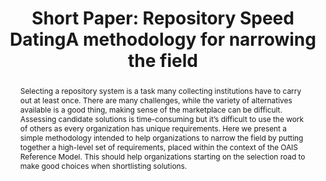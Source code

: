 ---
abstract: Selecting a repository system is a task many collecting institutions have
  to carry out at least once. There are many challenges, while the variety of alternatives
  available is a good thing, making sense of the marketplace can be difficult. Assessing
  candidate solutions is time-consuming but it’s difficult to use the work of others
  as every organization has unique requirements. Here we present a simple methodology
  intended to help organizations to narrow the field by putting together a high-level
  set of requirements, placed within the context of the OAIS Reference Model. This
  should help organizations starting on the selection road to make good choices when
  shortlisting solutions.
creators:
- Bredenberg, Karin
date: null
document_url: https://az659834.vo.msecnd.net/eventsairwesteuprod/production-inconference-public/ae172f989b0343f9a556fcd22b6f175e
grand_parent: iPRES
institutions:
- Kommunalförbundet Sydarkivera
keywords:
- oais selecting matrix evaluation working-together
landing_page_url: null
language: eng
layout: publication
license: CC-BY 4.0 International
notes_url: null
parent: iPRES 2022
presentation_url: null
size: null
source_name: iPRES
title: 'Short Paper: Repository Speed DatingA methodology for narrowing the field'
type: short paper
year: 2022
---